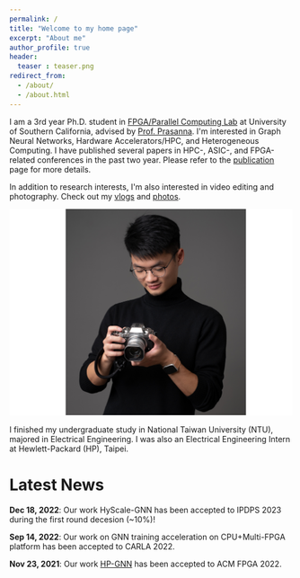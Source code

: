 ```yaml
---
permalink: /
title: "Welcome to my home page"
excerpt: "About me"
author_profile: true
header:
  teaser : teaser.png
redirect_from: 
  - /about/
  - /about.html
---
```


I am a 3rd year Ph.D. student in [FPGA/Parallel Computing Lab](https://fpga.usc.edu) at University of Southern California, advised by [Prof. Prasanna](https://sites.usc.edu/prasanna/).
I'm interested in Graph Neural Networks, Hardware Accelerators/HPC, and Heterogeneous Computing. I have published several papers in HPC-, ASIC-, and FPGA-related conferences in the past two year. Please refer to the [publication](https://jasonlin316.github.io/publications/) page for more details.

In addition to research interests, I'm also interested in video editing and photography. Check out my [vlogs](https://youtube.com/playlist?list=PLOgPUn4uH3eyITpOyIsteJNxuKTRnYb6v) and [photos](https://www.flickr.com/photos/194564724@N08/albums). 

![hobby](../images/hobby.png)

I finished my undergraduate study in National Taiwan University (NTU), majored in Electrical Engineering. I was also an Electrical Engineering Intern at Hewlett-Packard (HP), Taipei.

Latest News 
======
**Dec 18, 2022**: Our work HyScale-GNN has been accepted to IPDPS 2023 during the first round decesion (~10%)!

**Sep 14, 2022**: Our work on GNN training acceleration on CPU+Multi-FPGA platform has been accepted to CARLA 2022. 

**Nov 23, 2021**: Our work [HP-GNN](https://dl.acm.org/doi/10.1145/3490422.3502359) has been accepted to ACM FPGA 2022. 

